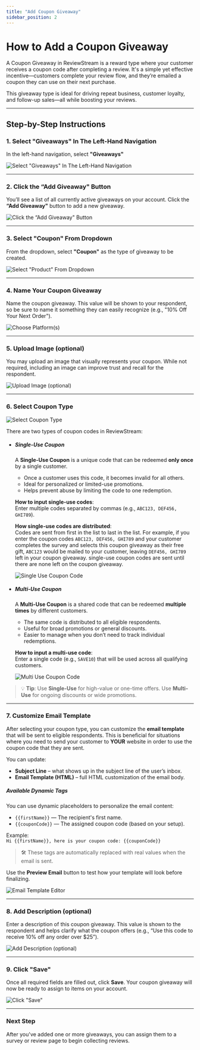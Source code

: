 ```yaml
---
title: "Add Coupon Giveaway"
sidebar_position: 2
---
```


# How to Add a Coupon Giveaway

A Coupon Giveaway in ReviewStream is a reward type where your customer receives a coupon code after completing a review. It's a simple yet effective incentive—customers complete your review flow, and they’re emailed a coupon they can use on their next purchase.

This giveaway type is ideal for driving repeat business, customer loyalty, and follow-up sales—all while boosting your reviews.

---

## Step-by-Step Instructions

### 1. Select "Giveaways" In The Left-Hand Navigation

In the left-hand navigation, select **"Giveaways"**

![Select "Giveaways" In The Left-Hand Navigation](/img/giveaways/giveaways.png)

---

### 2. Click the “Add Giveaway" Button

You’ll see a list of all currently active giveaways on your account. Click the **“Add Giveaway"** button to add a new giveaway.

![Click the “Add Giveaway" Button](/img/giveaways/add.png)

---

### 3. Select "Coupon" From Dropdown

From the dropdown, select **"Coupon"** as the type of giveaway to be created.

![Select "Product" From Dropdown](/img/giveaways/coupon.png)

---

### 4. Name Your Coupon Giveaway

Name the coupon giveaway. This value will be shown to your respondent, so be sure to name it something they can easily recognize (e.g., "10% Off Your Next Order").

![Choose Platform(s)](/img/giveaways/name.png)

---

### 5. Upload Image (optional)

You may upload an image that visually represents your coupon. While not required, including an image can improve trust and recall for the respondent.

![Upload Image (optional)](/img/giveaways/image.png)

---

### 6. Select Coupon Type

![Select Coupon Type](/img/giveaways/coupon_type.png)

There are two types of coupon codes in ReviewStream:

-   ##### Single-Use Coupon

    A **Single-Use Coupon** is a unique code that can be redeemed **only once** by a single customer.

    -   Once a customer uses this code, it becomes invalid for all others.
    -   Ideal for personalized or limited-use promotions.
    -   Helps prevent abuse by limiting the code to one redemption.

    **How to input single-use codes**:  
    Enter multiple codes separated by commas (e.g., `ABC123, DEF456, GHI789`).

    **How single-use codes are distributed**:  
    Codes are sent from first in the list to last in the list. For example, if you enter the coupon codes `ABC123, DEF456, GHI789` and your customer completes the survey and selects this coupon giveaway as their free gift, `ABC123` would be mailed to your customer, leaving `DEF456, GHI789` left in your coupon giveaway. single-use coupon codes are sent until there are none left on the coupon giveaway.

    ![Single Use Coupon Code](/img/giveaways/single_use.png)

-   ##### Multi-Use Coupon

    A **Multi-Use Coupon** is a shared code that can be redeemed **multiple times** by different customers.

    -   The same code is distributed to all eligible respondents.
    -   Useful for broad promotions or general discounts.
    -   Easier to manage when you don’t need to track individual redemptions.

    **How to input a multi-use code**:  
     Enter a single code (e.g., `SAVE10`) that will be used across all qualifying customers.

    ![Multi Use Coupon Code](/img/giveaways/multi_use.png)

> 💡 **Tip**: Use **Single-Use** for high-value or one-time offers. Use **Multi-Use** for ongoing discounts or wide promotions.

---

### 7. Customize Email Template

After selecting your coupon type, you can customize the **email template** that will be sent to eligible respondents. This is beneficial for situations where you need to send your customer to **YOUR** website in order to use the coupon code that they are sent.

You can update:

-   **Subject Line** – what shows up in the subject line of the user’s inbox.
-   **Email Template (HTML)** – full HTML customization of the email body.

##### Available Dynamic Tags

You can use dynamic placeholders to personalize the email content:

-   `{{firstName}}` — The recipient's first name.
-   `{{couponCode}}` — The assigned coupon code (based on your setup).

Example:  
`Hi {{firstName}}, here is your coupon code: {{couponCode}}`

> 🛠️ These tags are automatically replaced with real values when the email is sent.

Use the **Preview Email** button to test how your template will look before finalizing.

![Email Template Editor](/img/giveaways/email_template.png)

---

### 8. Add Description (optional)

Enter a description of this coupon giveaway. This value is shown to the respondent and helps clarify what the coupon offers (e.g., “Use this code to receive 10% off any order over $25”).

![Add Description (optional)](/img/giveaways/description.png)

---

### 9. Click "Save"

Once all required fields are filled out, click **Save**. Your coupon giveaway will now be ready to assign to items on your account.

![Click "Save"](/img/giveaways/save_coupon.png)

---

### Next Step

After you've added one or more giveaways, you can assign them to a survey or review page to begin collecting reviews.
